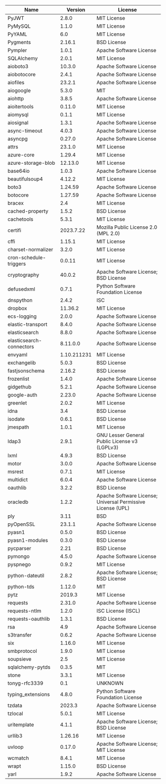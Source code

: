 | Name                     | Version     | License                                                     |
|--------------------------|-------------|-------------------------------------------------------------|
| PyJWT                    | 2.8.0       | MIT License                                                 |
| PyMySQL                  | 1.1.0       | MIT License                                                 |
| PyYAML                   | 6.0         | MIT License                                                 |
| Pygments                 | 2.16.1      | BSD License                                                 |
| Pympler                  | 1.0.1       | Apache Software License                                     |
| SQLAlchemy               | 2.0.1       | MIT License                                                 |
| aioboto3                 | 10.3.0      | Apache Software License                                     |
| aiobotocore              | 2.4.1       | Apache Software License                                     |
| aiofiles                 | 23.2.1      | Apache Software License                                     |
| aiogoogle                | 5.3.0       | MIT                                                         |
| aiohttp                  | 3.8.5       | Apache Software License                                     |
| aioitertools             | 0.11.0      | MIT License                                                 |
| aiomysql                 | 0.1.1       | MIT License                                                 |
| aiosignal                | 1.3.1       | Apache Software License                                     |
| async-timeout            | 4.0.3       | Apache Software License                                     |
| asyncpg                  | 0.27.0      | Apache Software License                                     |
| attrs                    | 23.1.0      | MIT License                                                 |
| azure-core               | 1.29.4      | MIT License                                                 |
| azure-storage-blob       | 12.13.0     | MIT License                                                 |
| base64io                 | 1.0.3       | Apache Software License                                     |
| beautifulsoup4           | 4.12.2      | MIT License                                                 |
| boto3                    | 1.24.59     | Apache Software License                                     |
| botocore                 | 1.27.59     | Apache Software License                                     |
| bracex                   | 2.4         | MIT License                                                 |
| cached-property          | 1.5.2       | BSD License                                                 |
| cachetools               | 5.3.1       | MIT License                                                 |
| certifi                  | 2023.7.22   | Mozilla Public License 2.0 (MPL 2.0)                        |
| cffi                     | 1.15.1      | MIT License                                                 |
| charset-normalizer       | 3.2.0       | MIT License                                                 |
| cron-schedule-triggers   | 0.0.11      | MIT License                                                 |
| cryptography             | 40.0.2      | Apache Software License; BSD License                        |
| defusedxml               | 0.7.1       | Python Software Foundation License                          |
| dnspython                | 2.4.2       | ISC                                                         |
| dropbox                  | 11.36.2     | MIT License                                                 |
| ecs-logging              | 2.0.0       | Apache Software License                                     |
| elastic-transport        | 8.4.0       | Apache Software License                                     |
| elasticsearch            | 8.8.0       | Apache Software License                                     |
| elasticsearch-connectors | 8.11.0.0    | Apache Software License                                     |
| envyaml                  | 1.10.211231 | MIT License                                                 |
| exchangelib              | 5.0.3       | BSD License                                                 |
| fastjsonschema           | 2.16.2      | BSD License                                                 |
| frozenlist               | 1.4.0       | Apache Software License                                     |
| gidgethub                | 5.2.1       | Apache Software License                                     |
| google-auth              | 2.23.0      | Apache Software License                                     |
| greenlet                 | 2.0.2       | MIT License                                                 |
| idna                     | 3.4         | BSD License                                                 |
| isodate                  | 0.6.1       | BSD License                                                 |
| jmespath                 | 1.0.1       | MIT License                                                 |
| ldap3                    | 2.9.1       | GNU Lesser General Public License v3 (LGPLv3)               |
| lxml                     | 4.9.3       | BSD License                                                 |
| motor                    | 3.0.0       | Apache Software License                                     |
| msrest                   | 0.7.1       | MIT License                                                 |
| multidict                | 6.0.4       | Apache Software License                                     |
| oauthlib                 | 3.2.2       | BSD License                                                 |
| oracledb                 | 1.2.2       | Apache Software License; Universal Permissive License (UPL) |
| ply                      | 3.11        | BSD                                                         |
| pyOpenSSL                | 23.1.1      | Apache Software License                                     |
| pyasn1                   | 0.5.0       | BSD License                                                 |
| pyasn1-modules           | 0.3.0       | BSD License                                                 |
| pycparser                | 2.21        | BSD License                                                 |
| pymongo                  | 4.5.0       | Apache Software License                                     |
| pyspnego                 | 0.9.2       | MIT License                                                 |
| python-dateutil          | 2.8.2       | Apache Software License; BSD License                        |
| python-tds               | 1.12.0      | MIT                                                         |
| pytz                     | 2019.3      | MIT License                                                 |
| requests                 | 2.31.0      | Apache Software License                                     |
| requests-ntlm            | 1.2.0       | ISC License (ISCL)                                          |
| requests-oauthlib        | 1.3.1       | BSD License                                                 |
| rsa                      | 4.9         | Apache Software License                                     |
| s3transfer               | 0.6.2       | Apache Software License                                     |
| six                      | 1.16.0      | MIT License                                                 |
| smbprotocol              | 1.9.0       | MIT License                                                 |
| soupsieve                | 2.5         | MIT License                                                 |
| sqlalchemy-pytds         | 0.3.5       | MIT                                                         |
| stone                    | 3.3.1       | MIT License                                                 |
| tonyg-rfc3339            | 0.1         | UNKNOWN                                                     |
| typing_extensions        | 4.8.0       | Python Software Foundation License                          |
| tzdata                   | 2023.3      | Apache Software License                                     |
| tzlocal                  | 5.0.1       | MIT License                                                 |
| uritemplate              | 4.1.1       | Apache Software License; BSD License                        |
| urllib3                  | 1.26.16     | MIT License                                                 |
| uvloop                   | 0.17.0      | Apache Software License; MIT License                        |
| wcmatch                  | 8.4.1       | MIT License                                                 |
| wrapt                    | 1.15.0      | BSD License                                                 |
| yarl                     | 1.9.2       | Apache Software License                                     |
